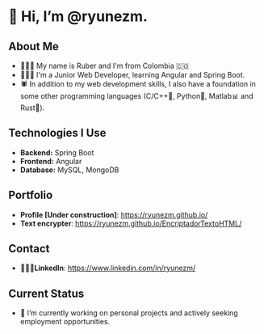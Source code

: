 # 👋 Hi, I’m @ryunezm.

## About Me
- 🧔🏻‍♂️ My name is Ruber and I'm from Colombia 🇨🇴
- 👨🏻‍💻 I'm a Junior Web Developer, learning Angular and Spring Boot.
- 🕷 In addition to my web development skills, I also have a foundation in some other programming languages (C/C++🔧, Python🐍, Matlab📊 and Rust🦀).

## Technologies I Use
- **Backend:** Spring Boot
- **Frontend:** Angular
- **Database:** MySQL, MongoDB

## Portfolio
- **Profile [Under construction]**: https://ryunezm.github.io/
- **Text encrypter**: https://ryunezm.github.io/EncriptadorTextoHTML/

## Contact
- **👨🏻‍💼LinkedIn**: https://www.linkedin.com/in/ryunezm/

## Current Status
- 👀 I’m currently working on personal projects and actively seeking employment opportunities.




<!---
ryunezm/ryunezm is a ✨ special ✨ repository because its `README.md` (this file) appears on your GitHub profile.
You can click the Preview link to take a look at your changes.
--->
